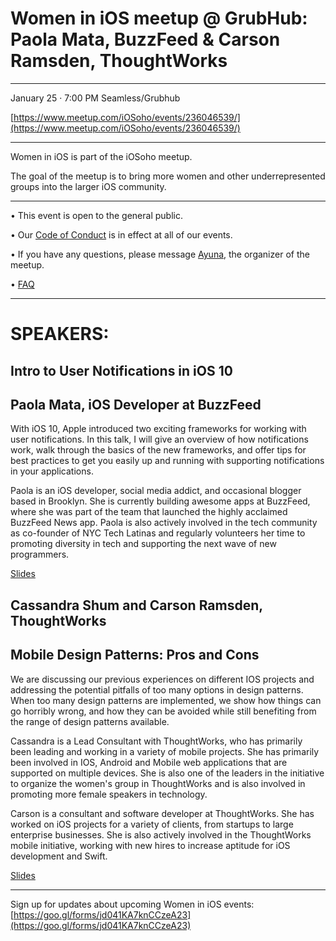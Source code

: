 # Women in iOS meetup @ GrubHub: Paola Mata, BuzzFeed & Carson Ramsden, ThoughtWorks

* * * * * * * * * * * 

January 25 · 7:00 PM
Seamless/Grubhub

[https://www.meetup.com/iOSoho/events/236046539/](https://www.meetup.com/iOSoho/events/236046539/)

* * * * * * * * * * * 

Women in iOS is part of the iOSoho meetup.

The goal of the meetup is to bring more women and other underrepresented groups into the larger iOS community.

* * * * * * * * * * * 

• This event is open to the general public. 

• Our [Code of Conduct](https://github.com/ayunav/WomenIniOSMeetup) is in effect at all of our events. 

• If you have any questions, please message [Ayuna](http://www.meetup.com/iOSoho/members/136388792/), the organizer of the meetup.

• [FAQ](https://github.com/ayunav/WomenIniOSMeetup/blob/master/FAQ.md)

* * * * * * * * * * * 

# SPEAKERS: 

## Intro to User Notifications in iOS 10

## Paola Mata, iOS Developer at BuzzFeed

With iOS 10, Apple introduced two exciting frameworks for working with user notifications. In this talk, I will give an overview of how notifications work, walk through the basics of the new frameworks, and offer tips for best practices to get you easily up and running with supporting notifications in your applications.

Paola is an iOS developer, social media addict, and occasional blogger based in Brooklyn.  She is currently building awesome apps at BuzzFeed, where she was part of the team that launched the highly acclaimed BuzzFeed News app. Paola is also actively involved in the tech community as co-founder of NYC Tech Latinas and regularly volunteers her time to promoting diversity in tech and supporting the next wave of new programmers.

[Slides](https://docs.google.com/presentation/d/11R007S8fHT6wCCbtO_DJIhpVFIAHcXvNEYme61hRLTE/edit?usp=sharing)


## Cassandra Shum and Carson Ramsden, ThoughtWorks 

## Mobile Design Patterns: Pros and Cons

We are discussing our previous experiences on different IOS projects and addressing the potential pitfalls of too many options in design patterns.  When too many design patterns are implemented, we show how things can go horribly wrong, and how they can be avoided while still benefiting from the range of design patterns available. 

Cassandra is a Lead Consultant with ThoughtWorks, who has primarily been leading and working in a variety of mobile projects. She has primarily been involved in IOS, Android and Mobile web applications that are supported on multiple devices. She is also one of the leaders in the initiative to organize the women's group in ThoughtWorks and is also involved in promoting more female speakers in technology.

Carson is a consultant and software developer at ThoughtWorks. She has worked on iOS projects for a variety of clients, from startups to large enterprise businesses. She is also actively involved in the ThoughtWorks mobile initiative, working with new hires to increase aptitude for iOS development and Swift.

[Slides](https://drive.google.com/file/d/0B9t_27Qd6AGsRUtsU3A1V2NielJaaEI5MElsbE5SeW54aS1Z/view?usp=sharing)

* * * * * * * * * * *  

Sign up for updates about upcoming Women in iOS events: [https://goo.gl/forms/jd041KA7knCCzeA23](https://goo.gl/forms/jd041KA7knCCzeA23)
